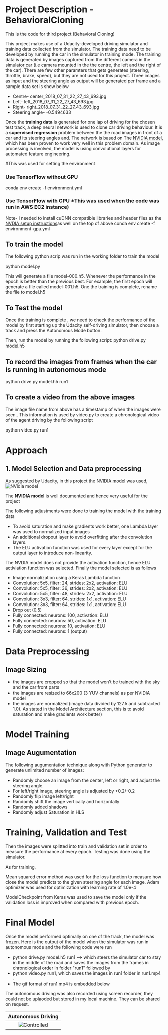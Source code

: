 # Project Description - BehavioralCloning
This is the code for third project (Behavioral Cloning)

This project makes use of a Udacity-developed driving simulator and training data collected from the simulator. The training data need to be developed by running the car in the simulator in training mode. The training data is generated by  images captured from the different camera  in the simulator car (i.e camera mounted in the the centre, the left and the right of the car). There are few other paramters that gets generates (steering, throttle, brake, speed), but they are not used for this project.
Three images as input and the steering angle as output will be generated per frame and a sample data set is show below

- Centre- center_2018_07_31_22_27_43_693.jpg
- Left- left_2018_07_31_22_27_43_693.jpg
- Right- right_2018_07_31_22_27_43_693.jpg
- Steering angle- -0.5494633

Once the **training data** is generated for one lap of driving for the chosen test track, a deep neural network is used to clone car driving behaviour. It is a **supervised regression** problem between the the road images in front of a car and its steering angles and.
The network is based on The [NVIDIA model](https://devblogs.nvidia.com/deep-learning-self-driving-cars/), which has been proven to work very well in this problem domain.
As image processing is involved, the model is using convolutional layers for automated feature engineering.

#This was used for setting the environment

### Use TensorFlow without GPU
conda env create -f environment.yml 

### Use TensorFlow with GPU *This was used when the code was run in AWS EC2 instance) # 
Note- I needed to install cuDNN compatible libraries and header files as the [NVDIA setup instructions](https://developer.nvidia.com/rdp/cudnn-archive )as well on the top of above
conda env create -f environment-gpu.yml

## To train the model
The following python scrip was run in the working folder to train the model

python model.py

This will generate a file model-000.h5. Whenever the performance in the epoch is better than the previous best. For example, the first epoch will generate a file called model-001.h5. One the training is complete, rename the file to model.h5


## To Test the model
Once the training is complete , we need to check the performance of the model by first 
starting up the Udacity self-driving simulator, then choose a track and press the Autonomous Mode button. 

Then, run the model by running the following script:
python drive.py model.h5


## To record the images from frames when the car is running in autonomous mode

python drive.py model.h5 run1

## To create a video from the above images

The image file name from above has a timestamp of when the images were seen.. This information is used by video.py to create a chronological video of the agent driving by the following script

python video.py run1


# Approach
## 1. Model Selection and Data preprocessing

As suggested by Udacity, in this project the [NVIDIA model](https://devblogs.nvidia.com/deep-learning-self-driving-cars/) was used,  
![NVidia model](/images/nVidia_model.png)

The **NVIDIA model** is well documented and hence very useful for the project

The following adjustments were done to training the model with the training data
- To avoid saturation and make gradients work better, one Lambda layer was used to normalized input images 
- An additional dropout layer to avoid overfitting after the convolution layers.
- The ELU activation function was used for every layer except for the output layer to introduce non-linearity.

The NVDIA model does not provide the activation function, hence ELU activiation function was selected. Finally the model selected is as follows
- Image normalization using a Keras Lambda function
- Convolution: 5x5, filter: 24, strides: 2x2, activation: ELU
- Convolution: 5x5, filter: 36, strides: 2x2, activation: ELU
- Convolution: 5x5, filter: 48, strides: 2x2, activation: ELU
- Convolution: 3x3, filter: 64, strides: 1x1, activation: ELU
- Convolution: 3x3, filter: 64, strides: 1x1, activation: ELU
- Drop out (0.5)
- Fully connected: neurons: 100, activation: ELU
- Fully connected: neurons: 50, activation: ELU
- Fully connected: neurons: 10, activation: ELU
- Fully connected: neurons: 1 (output)

# Data Preprocessing
## Image Sizing

* the images are cropped so that the model won’t be trained with the sky and the car front parts
* the images are resized to 66x200 (3 YUV channels) as per NVIDIA model
* the images are normalized (image data divided by 127.5 and subtracted 1.0). As stated in the Model Architecture section, this is to avoid saturation and make gradients work better)

# Model Training
## Image Augumentation
The following augumentation technique along with Python generator to generate unlimited number of images:

-  Randomly choose an image from the center, left or right, and adjust the steering angle.
- For left/right image, steering angle is adjusted by +0.2/-0.2
- Randomly flip image left/right
- Randomly shift the image vertically and horizontally
- Randomly added shadows
- Randomly adjust Saturation in HLS


# Training, Validation and Test

Then the images were splitted into train and validation set in order to measure the performance at every epoch. Testing was done using the simulator.

As for training,

 Mean squared error method was used for the loss function to measure how close the model predicts to the given steering angle for each image.
 Adam optimizer was used for optimization with learning rate of 1.0e-4 
 
 ModelCheckpoint from Keras was used to save the model only if the validation loss is improved when compared with previous epoch.

# Final Model

Once the model  performed optimally on one of the track, the model was frozen. 
Here is the output of the model when the simulator was run in autonomous mode and the following code were run
- python drive.py model.h5 run1 --> which steers the simulator car to stay in the middle of the road and saves the images from the frames in chronological order in folder "run1" followed by 
- python video.py run1, which saves the images in run1 folder in run1.mp4 . 
- The gif format of run1.mp4 is embedded below

The autonomous driving was also recorded using screen recorder, they could not be uplaoded but stored in my local machine. They can be shared on request.


| Autonomous  Driving  | 
|:--------------------:| 
|![Controlled](./Videos/run1.gif) | 



